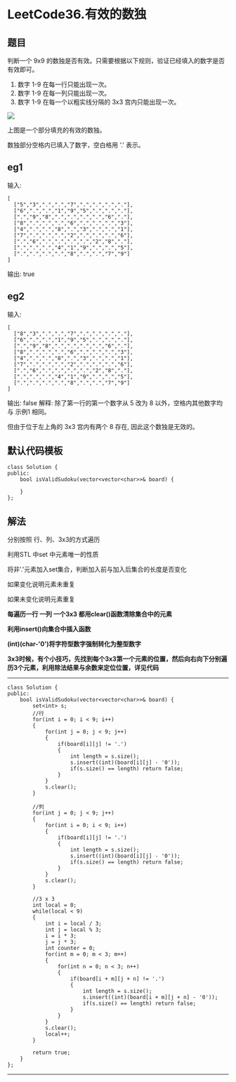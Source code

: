 # LeetCode36.有效的数独
## 题目
判断一个 9x9 的数独是否有效。只需要根据以下规则，验证已经填入的数字是否有效即可。


1. 数字 1-9 在每一行只能出现一次。
2. 数字 1-9 在每一列只能出现一次。
3. 数字 1-9 在每一个以粗实线分隔的 3x3 宫内只能出现一次。


![](https://i.imgur.com/zTgxHJx.png)

上图是一个部分填充的有效的数独。

数独部分空格内已填入了数字，空白格用 '.' 表示。

## eg1

输入:

	[
	  ["5","3",".",".","7",".",".",".","."],
	  ["6",".",".","1","9","5",".",".","."],
	  [".","9","8",".",".",".",".","6","."],
	  ["8",".",".",".","6",".",".",".","3"],
	  ["4",".",".","8",".","3",".",".","1"],
	  ["7",".",".",".","2",".",".",".","6"],
	  [".","6",".",".",".",".","2","8","."],
	  [".",".",".","4","1","9",".",".","5"],
	  [".",".",".",".","8",".",".","7","9"]
	]

输出: true

## eg2

输入:

	[
	  ["8","3",".",".","7",".",".",".","."],
	  ["6",".",".","1","9","5",".",".","."],
	  [".","9","8",".",".",".",".","6","."],
	  ["8",".",".",".","6",".",".",".","3"],
	  ["4",".",".","8",".","3",".",".","1"],
	  ["7",".",".",".","2",".",".",".","6"],
	  [".","6",".",".",".",".","2","8","."],
	  [".",".",".","4","1","9",".",".","5"],
	  [".",".",".",".","8",".",".","7","9"]
	]

输出: false
解释: 除了第一行的第一个数字从 5 改为 8 以外，空格内其他数字均与 示例1 相同。

但由于位于左上角的 3x3 宫内有两个 8 存在, 因此这个数独是无效的。

## 默认代码模板

	class Solution {
	public:
	    bool isValidSudoku(vector<vector<char>>& board) {
	        
	    }
	};


## 解法

分别按照 行、列、3x3的方式遍历

利用STL 中set 中元素唯一的性质

将非'.'元素加入set集合，判断加入前与加入后集合的长度是否变化

如果变化说明元素未重复

如果未变化说明元素重复

**每遍历一行 一列 一个3x3 都用clear()函数清除集合中的元素**

**利用insert()向集合中插入函数**

**(int)(char-'0')将字符型数字强制转化为整型数字**

**3x3时候，有个小技巧，先找到每个3x3第一个元素的位置，然后向右向下分别遍历3个元素，利用除法结果与余数来定位位置，详见代码**

---

	class Solution {
	public:
	    bool isValidSudoku(vector<vector<char>>& board) {
	        set<int> s;
	        //行
	        for(int i = 0; i < 9; i++)
	        {
	            for(int j = 0; j < 9; j++)
	            {
	                if(board[i][j] != '.') 
	                {
	                    int length = s.size();
	                    s.insert((int)(board[i][j] - '0'));
	                    if(s.size() == length) return false;
	                }
	            }
	            s.clear();
	        }
	        
	        //列
	        for(int j = 0; j < 9; j++)
	        {
	            for(int i = 0; i < 9; i++)
	            {   
	                if(board[i][j] != '.')
	                {
	                    int length = s.size();
	                    s.insert((int)(board[i][j] - '0'));
	                    if(s.size() == length) return false;
	                }
	            }
	            s.clear();
	        }
	        
	        //3 x 3
	        int local = 0;
	        while(local < 9)
	        {
	            int i = local / 3;
	            int j = local % 3;
	            i = i * 3;
	            j = j * 3;
	            int counter = 0;
	            for(int m = 0; m < 3; m++)
	            {
	                for(int n = 0; n < 3; n++)
	                {
	                    if(board[i + m][j + n] != '.')
	                    {
	                        int length = s.size();
	                        s.insert((int)(board[i + m][j + n] - '0'));
	                        if(s.size() == length) return false;
	                    }
	                }
	            }
	            s.clear();
	            local++;
	        }
	        
	        return true;
	    }
	};

---